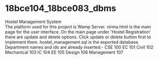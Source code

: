 # 18bce104_18bce083_dbms
Hostel Management System <br/> 
The platform used for this project is Wamp Server.
nirma.html is the main page for the user interface.
On the main page under 'Hostel Registration' there are update and delete options.
Click update or delete button first to implement them.
hostel_management.sql is the exported database.
Department names and ids are already inserted:-
CSE 100
EC  101
Civil 102
Mechanical 103
IC 104
EE 105
Design 106
Management 107
